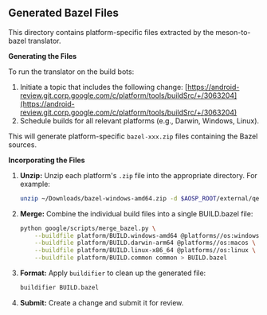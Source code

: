 ## Generated Bazel Files

This directory contains platform-specific files extracted by the meson-to-bazel translator.

**Generating the Files**

To run the translator on the build bots:

1. Initiate a topic that includes the following change: [https://android-review.git.corp.google.com/c/platform/tools/buildSrc/+/3063204](https://android-review.git.corp.google.com/c/platform/tools/buildSrc/+/3063204)
2. Schedule builds for all relevant platforms (e.g., Darwin, Windows, Linux).

This will generate platform-specific `bazel-xxx.zip` files containing the Bazel sources.

**Incorporating the Files**

1. **Unzip:** Unzip each platform's `.zip` file into the appropriate directory. For example:

    ```bash
    unzip ~/Downloads/bazel-windows-amd64.zip -d $AOSP_ROOT/external/qemu
    ```

2. **Merge:** Combine the individual build files into a single BUILD.bazel file:

    ```bash
    python google/scripts/merge_bazel.py \
        --buildfile platform/BUILD.windows-amd64 @platforms//os:windows \
        --buildfile platform/BUILD.darwin-arm64 @platforms//os:macos \
        --buildfile platform/BUILD.linux-x86_64 @platforms//os:linux \
        --buildfile platform/BUILD.common common > BUILD.bazel
    ```

3. **Format:** Apply `buildifier` to clean up the generated file:

    ```bash
    buildifier BUILD.bazel
    ```

4. **Submit:** Create a change and submit it for review.
